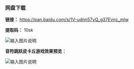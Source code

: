 ### 网盘下载

**链接：** https://pan.baidu.com/s/1V-udnn57yQ_g37Evnc_mlw 

**提取码：** 10sk

![输入图片说明](https://images.gitee.com/uploads/images/2020/0820/120644_b25e09cf_7785827.jpeg "图怪兽_6019894cc394ad904689234b6cf6b4c7_99096.jpg")

 **音符跳跃皮卡丘游戏效果预览：** 

![输入图片说明](https://images.gitee.com/uploads/images/2020/0805/204113_1193bc17_7785827.png "2.png")